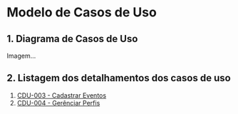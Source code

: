 # Modelo de Casos de Uso

## 1. Diagrama de Casos de Uso

Imagem...

## 2. Listagem dos detalhamentos dos casos de uso

1. [CDU-003 - Cadastrar Eventos](cdu-003/detalhamento-003.md)
2. [CDU-004 - Gerênciar Perfis](cdu-004/detalhamento-004.md)